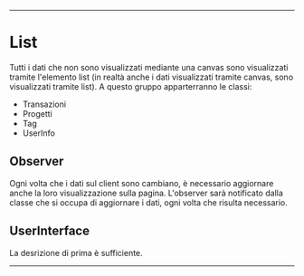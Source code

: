 
---

# List

Tutti i dati che non sono visualizzati mediante una canvas sono visualizzati
tramite l'elemento list (in realtà anche i dati visualizzati tramite canvas,
sono visualizzati tramite list). A questo gruppo apparterranno le classi:
- Transazioni
- Progetti
- Tag
- UserInfo

## Observer

Ogni volta che i dati sul client sono cambiano, è necessario aggiornare anche la
loro visualizzazione sulla pagina. L'observer sarà notificato dalla classe che
si occupa di aggiornare i dati, ogni volta che risulta necessario.

## UserInterface

La desrizione di prima è sufficiente.

---
